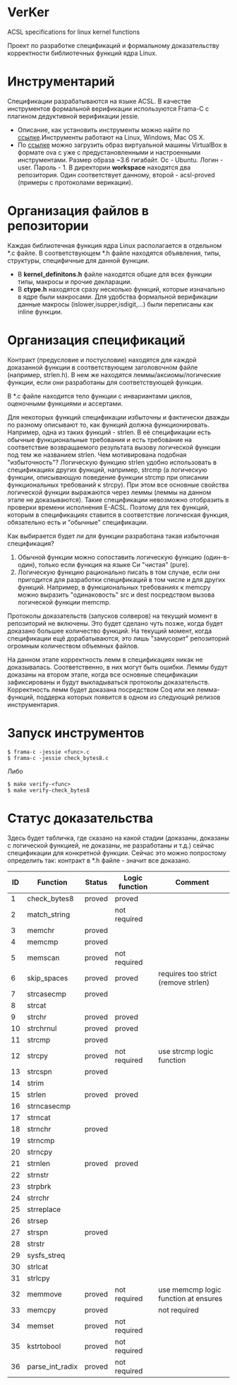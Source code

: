 # VerKer
ACSL specifications for linux kernel functions

Проект по разработке спецификаций и формальному доказательству корректности библиотечных функций ядра Linux.

# Инструментарий

Спецификации разрабатываются на языке ACSL. В качестве инструментов формальной верификации используются Frama-C с плагином дедуктивной верификации jessie.
- Описание, как установить инструменты можно найти по [ссылке](https://forge.ispras.ru/projects/astraver/wiki).Инструменты работают на Linux, Windows, Mac OS X.
- По [ссылке](https://www.dropbox.com/s/45sjzvfakz2n316/verification.ova?dl=0) можно загрузить образ виртуальной машины VirtualBox в формате ova с уже с предустановленными и настроенными инструментами. Размер образа ~3.6 гигабайт. Ос - Ubuntu. Логин - user. Пароль - 1. В директории **workspace** находятся два репозитория. Один соответствует данному, второй - acsl-proved (примеры с протоколами верикации).

# Организация файлов в репозитории

Каждая библиотечная функция ядра Linux располагается в отдельном *.c файле. В соответствующем *.h файле находятся объявления, типы, структуры, специфичные для данной функции.
- В **kernel_definitons.h** файле находятся общие для всех функции типы, макросы и прочие декларации.
- В **ctype.h** находятся сразу несколько функций, которые изначально в ядре были макросами. Для удобства формальной верификации данные макросы (islower,isupper,isdigit,...) были переписаны как inline функции.

# Организация спецификаций

Контракт (предусловие и постусловие) находятся для каждой доказанной функции в соответствующем заголовочном файле (например, strlen.h). В нем же находятся леммы/аксиомы/логические функции, если они разработаны для соответствующей функции.

В *.c файле находится тело функции с инвариантами циклов, оценочными функциями и ассертами.

Для некоторых функций спецификации избыточны и фактически дважды по разному описывают то, как функций должна функционировать. Например, одна из таких функций - strlen. В её спецификации есть обычные функциональные требования и есть требование на соответствие возвращаемого результата вызову логической функции под тем же названием strlen. Чем мотивирована подобная "избыточность"? Логическую функцию strlen удобно использовать в спецификациях других функций, например, strcmp (а логическую функции, описывающую поведение функции strcmp при описании функциональных требований к strcpy). При этом все основные свойства логической функции выражаются через леммы (леммы на данном этапе не доказываются). Такие спецификации невозможно отобразить в проверки времени исполнения E-ACSL. Поэтому для тех функций, которым в спецификациях ставится в соответствие логическая функция, обязательно есть и "обычные" спецификации.

Как выбирается будет ли для функции разработана такая избыточная спецификация?
1) Обычной функции можно сопоставить логическую функцию (один-в-один), только если функция на языке Си "чистая" (pure).
2) Логическую функцию рационально писать в том случае, если они пригодится для разработки спецификаций в том числе и для других функций. Например, в функциональных требованиях к memcpy можно выразить "одинаковость" src и dest посредством вызова логической функции memcmp.

Протоколы доказательств (запусков солверов) на текущий момент в репозиторий не включены. Это будет сделано чуть позже, когда будет доказано большее количество функций. На текущий момент, когда спецификации ещё дорабатываются, это лишь "замусорит" репозиторий огромным количеством объемных файлов.

На данном этапе корректность лемм в спецификациях никак не доказывалась. Соответственно, в них могут быть ошибки. Леммы будут доказаны на втором этапе, когда все основные спецификации зафиксированы и будут выкладываться протоколы доказательств. Корректность лемм будет доказана посредством Coq или же лемма-функций, поддерка которых появится в одном из следующий релизов инструментария.

# Запуск инструментов

```
$ frama-c -jessie <func>.c
$ frama-c -jessie check_bytes8.c
```
Либо
```
$ make verify-<func>
$ make verify-check_bytes8
```

# Статус доказательства

Здесь будет табличка, где сказано на какой стадии (доказаны, доказаны с логической функцией, не доказаны, не разработаны и т.д.) сейчас спецификации для конкретной функции. Сейчас это можно попростому определить так: контракт в *.h файле - значит все доказано.

| ID | Function | Status | Logic function | Comment |
|----|----------|--------|----------------|---------|
| 1 | check_bytes8 | proved | proved | |
| 2 | match_string | | not required | |
| 3 | memchr | proved | | |
| 4 | memcmp | proved | | |
| 5 | memscan | proved | not required | |
| 6 | skip_spaces | proved | proved | requires too strict (remove strlen) |
| 7 | strcasecmp | proved | | |
| 8 | strcat | | | |
| 9 | strchr | proved | proved | |
| 10 | strchrnul | proved | proved | |
| 11 | strcmp | proved | | |
| 12 | strcpy | proved | not required | use strcmp logic function |
| 13 | strcspn | proved | | |
| 14 | strim | | | |
| 15 | strlen | proved | proved | |
| 16 | strncasecmp | | | |
| 17 | strncat | | | |
| 18 | strnchr | proved | | |
| 19 | strncmp | | | |
| 20 | strncpy | | | |
| 21 | strnlen | proved | proved | |
| 22 | strnstr | | | |
| 23 | strpbrk | | | |
| 24 | strrchr | | | |
| 25 | strreplace | | | |
| 26 | strsep | | | |
| 27 | strspn | proved | | |
| 28 | strstr | | | |
| 29 | sysfs_streq | | | |
| 30 | strlcat | | | |
| 31 | strlcpy | | | |
| 32 | memmove | proved | not required | use memcmp logic function at ensures |
| 33 | memcpy | proved | | not required | use memcmp logic function at ensures |
| 34 | memset | proved | not required | |
| 35 | kstrtobool | proved | not required | |
| 36 | parse\_int\_radix | proved | not required | |
